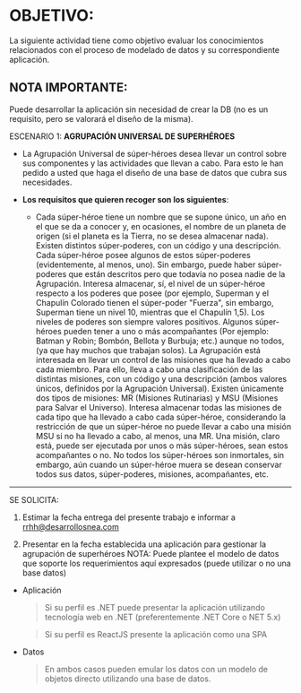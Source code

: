 # OBJETIVO:

La siguiente actividad tiene como objetivo evaluar los conocimientos relacionados con el
proceso de modelado de datos y su correspondiente aplicación.

## NOTA IMPORTANTE:

Puede desarrollar la aplicación sin necesidad de crear la DB (no es un
requisito, pero se valorará el diseño de la misma).

ESCENARIO 1: **AGRUPACIÓN UNIVERSAL DE SUPERHÉROES**

- La Agrupación Universal de súper-héroes desea llevar un control sobre sus componentes y las actividades que llevan a cabo. Para esto le han pedido a usted que haga el diseño de una base de datos que cubra sus necesidades. 

- **Los requisitos que quieren recoger son los siguientes**:
  - Cada súper-héroe tiene un nombre que se supone único, un año en el que se da a conocer y, en ocasiones, el nombre de un planeta de origen (si el planeta es la Tierra, no se desea almacenar nada). Existen distintos súper-poderes, con un código y una descripción. Cada súper-héroe posee algunos de estos súper-poderes (evidentemente, al menos, uno). Sin embargo, puede haber súper-poderes que están descritos pero que todavía no posea nadie de la Agrupación. Interesa almacenar, sí, el nivel de un súper-héroe respecto a los poderes que posee (por ejemplo, Superman y el Chapulín Colorado tienen el súper-poder "Fuerza", sin embargo, Superman tiene un nivel 10, mientras que el Chapulín 1,5). Los niveles de poderes son siempre valores positivos. Algunos súper-héroes pueden tener a uno o más acompañantes (Por ejemplo: Batman y Robin; Bombón, Bellota y Burbuja; etc.) aunque no todos, (ya que hay muchos que trabajan solos). La Agrupación está interesada en llevar un control de las misiones que ha llevado a cabo cada miembro. Para ello, lleva a cabo una clasificación de las distintas misiones, con un código y una descripción (ambos valores únicos, definidos por la Agrupación Universal). Existen únicamente dos tipos de misiones: MR (Misiones Rutinarias) y MSU (Misiones para Salvar el Universo). Interesa almacenar todas las misiones de cada tipo que ha llevado a cabo cada súper-héroe, considerando la restricción de que un súper-héroe no puede llevar a cabo una misión MSU si no ha llevado a cabo, al menos, una MR. Una misión, claro está, puede ser ejecutada por unos o más súper-héroes, sean estos acompañantes o no. No todos los súper-héroes son inmortales, sin embargo, aún cuando un súper-héroe muera se desean conservar todos sus datos, súper-poderes, misiones, acompañantes, etc.

---
SE SOLICITA:

1)  Estimar la fecha entrega del presente trabajo e informar a rrhh@desarrollosnea.com

2)  Presentar en la fecha establecida una aplicación para gestionar la agrupación de
     superhéroes
     NOTA: Puede plantee el modelo de datos que soporte los requerimientos aquí
     expresados (puede utilizar o no una base datos)

- Aplicación

  > Si su perfil es .NET puede presentar la aplicación utilizando tecnología web en .NET (preferentemente .NET Core o NET 5.x)

  > Si su perfil es ReactJS presente la aplicación como una SPA

- Datos
  > En ambos casos pueden emular los datos con un modelo de objetos directo
  > utilizando una base de datos.
